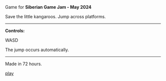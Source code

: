 Game for **Siberian Game Jam - May 2024**

Save the little kangaroos.
Jump across platforms.

---
**Controls:**

 WASD
 
 The jump occurs automatically.

---

Made in 72 hours. 

[play](https://d954mas.itch.io/kangaroo-hops)
